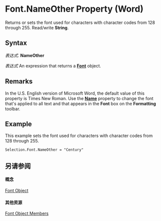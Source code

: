 
# Font.NameOther Property (Word)

Returns or sets the font used for characters with character codes from 128 through 255. Read/write  **String**.


## Syntax

 _表达式_. **NameOther**

 _表达式_ An expression that returns a **[Font](bc97f4df-fc81-d6c8-e99a-d50dc793b7ae.md)** object.


## Remarks

In the U.S. English version of Microsoft Word, the default value of this property is Times New Roman. Use the  **[Name](53928c78-c3f8-1b61-4cf4-fbe3cdc074c2.md)** property to change the font that's applied to all text and that appears in the **Font** box on the **Formatting** toolbar.


## Example

This example sets the font used for characters with character codes from 128 through 255.


```
Selection.Font.NameOther = "Century"
```


## 另请参阅


#### 概念


[Font Object](bc97f4df-fc81-d6c8-e99a-d50dc793b7ae.md)
#### 其他资源


[Font Object Members](http://msdn.microsoft.com/library/04a3c706-4062-09bc-70d9-cef3748a7d57%28Office.15%29.aspx)